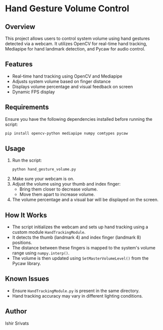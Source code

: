 # Hand Gesture Volume Control

## Overview
This project allows users to control system volume using hand gestures detected via a webcam. It utilizes OpenCV for real-time hand tracking, Mediapipe for hand landmark detection, and Pycaw for audio control.

## Features
- Real-time hand tracking using OpenCV and Mediapipe
- Adjusts system volume based on finger distance
- Displays volume percentage and visual feedback on screen
- Dynamic FPS display

## Requirements
Ensure you have the following dependencies installed before running the script:

```sh
pip install opencv-python mediapipe numpy comtypes pycaw
```

## Usage
1. Run the script:
   ```sh
   python hand_gesture_volume.py
   ```
2. Make sure your webcam is on.
3. Adjust the volume using your thumb and index finger:
   - Bring them closer to decrease volume.
   - Move them apart to increase volume.
4. The volume percentage and a visual bar will be displayed on the screen.

## How It Works
- The script initializes the webcam and sets up hand tracking using a custom module `HandTrackingModule`.
- It detects the thumb (landmark 4) and index finger (landmark 8) positions.
- The distance between these fingers is mapped to the system's volume range using `numpy.interp()`.
- The volume is then updated using `SetMasterVolumeLevel()` from the Pycaw library.

## Known Issues
- Ensure `HandTrackingModule.py` is present in the same directory.
- Hand tracking accuracy may vary in different lighting conditions.

## Author
Ishir Srivats
